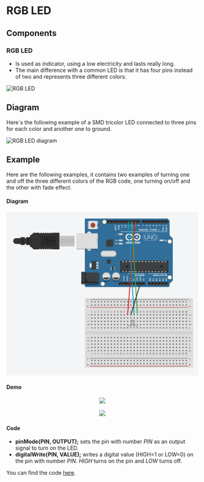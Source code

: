 # RGB LED

## Components 
### RGB LED

* Is used as indicator, using a low electricity and lasts really long.
* The main difference with a common LED is that it has four pins instead of two and represents three different colors.

<img title="RGB LED" src="https://proserquisa.com/principal/inicio/uploads/modulotricolor.jpg" width=200/>

## Diagram

Here´s the following example of a SMD tricolor LED connected to three pins for each color and another one to ground.

![RGB LED diagram](./img/RGB_LED_diagram.jpeg)

## Example
Here are the following examples, it contains two examples of turning one and off the three different colors of the RGB code, one turning on/off and the other with fade effect.

#### Diagram
![RGB LED example](./img/RGB_LED_diagram.png)

#### Demo
<p align="center"><img src="./img/RGB_LED_demo.gif"/></p>

<p align="center"><img src="./img/RGB_LED_demo_fade.gif"/></p>

#### Code

* **pinMode(PIN, OUTPUT);** sets the pin with number *PIN* as an output signal to turn on the LED.
* **digitalWrite(PIN, VALUE);** writes a digital value (HIGH=1 or LOW=0) on the pin with number *PIN*. *HIGH* turns on the pin and *LOW* turns off.

You can find the code [here](./src).
